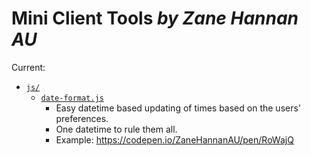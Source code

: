    Mini Client Tools *by Zane Hannan AU*
===========================================

Current:

- [`js/`](./js/)
	- [`date-format.js`](./js/date-format.js)
		- Easy datetime based updating of times based on the users' preferences.
		- One datetime to rule them all.
		- Example: <https://codepen.io/ZaneHannanAU/pen/RoWajQ>
